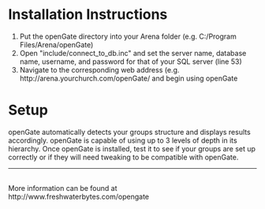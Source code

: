 <h1>Installation Instructions</h1>
<ol>
	<li>Put the openGate directory into your Arena folder (e.g. C:/Program Files/Arena/openGate)</li>
	<li>Open "include/connect_to_db.inc" and set the server name, database name, username, and password for that of your SQL server (line 53)</li>
	<li>Navigate to the corresponding web address (e.g. http://arena.yourchurch.com/openGate/ and begin using openGate</li>
</ol>

<h1>Setup</h1>
openGate automatically detects your groups structure and displays results accordingly.  openGate is capable of using up to 3 levels of depth in its hierarchy.  Once openGate is installed,
test it to see if your groups are set up correctly or if they will need tweaking to be compatible with openGate.
<br /><hr /><br />
More information can be found at http://www.freshwaterbytes.com/opengate
